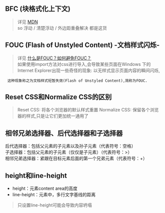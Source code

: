 ## BFC (块格式化上下文)
  > 详见 [MDN](https://developer.mozilla.org/zh-CN/docs/Web/Guide/CSS/Block_formatting_context)  
  > so 浮动 / 清楚浮动 / 外边距重叠解决  都是这货

## FOUC (Flash of Unstyled Content) -文档样式闪烁-
  >  详见 [什么是FOUC？如何避免FOUC？](https://www.cnblogs.com/xianyulaodi/p/5198603.html)  
  > 如果使用import方法对css进行导入,会导致某些页面在Windows 下的Internet Explorer出现一些奇怪的现象:
    以无样式显示页面内容的瞬间闪烁,

     这种现象称之为文档样式短暂失效(Flash of Unstyled Content),简称为FOUC.

##  Reset CSS和Normalize CSS的区别
  > Reset CSS: 将各个浏览器的默认样式重置
  > Normalize CSS: 保留各个浏览器的样式,只是让它们更加统一通用了

## 相邻兄弟选择器、后代选择器和子选择器
后代选择器：包括父元素的子元素以及孙子元素（代表符号：空格）  
子选择器：包括父元素的子元素（仅仅是子元素）（代表符号：>）  
相邻兄弟选择器：紧跟在目标元素后面的第一个兄弟元素（代表符号：+）  

## height和line-height
* height：元素content area的高度  
* line-height：元素中，多行文字基线的距离

> 只设置line-height可能会导致内容坍塌